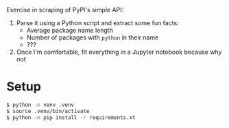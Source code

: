 Exercise in scraping of PyPI's simple API:
1. Parse it using a Python script and extract some fun facts:
   - Average package name length
   - Number of packages with `python` in their name
   - ???
2. Once I'm comfortable, fit everything in a Jupyter notebook because why not

# Setup

```bash
$ python -m venv .venv
$ source .venv/bin/activate
$ python -m pip install -r requirements.xt
```
